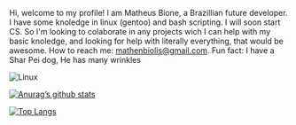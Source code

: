 Hi, welcome to my profile!
I am Matheus Bione, a Brazillian future developer. I have some knoledge in linux (gentoo) and bash scripting. I will soon start CS.
So I'm looking to colaborate in any projects wich I can help with my basic knoledge, and  looking for help with literally everything, that would be awesome.
How to reach me: mathenbiolis@gmail.com. Fun fact: I have a Shar Pei dog, He has many wrinkles 

![Linux](https://img.shields.io/badge/Linux-FCC624?style=for-the-badge&logo=linux&logoColor=black)

[![Anurag’s github stats](https://github-readme-stats.vercel.app/api?username=matheus1760)](https://github.com/matheus1760)

[![Top Langs](https://github-readme-stats.vercel.app/api/top-langs/?username=matheus1760&layout=compact)](https://github.com/matheus1760)

